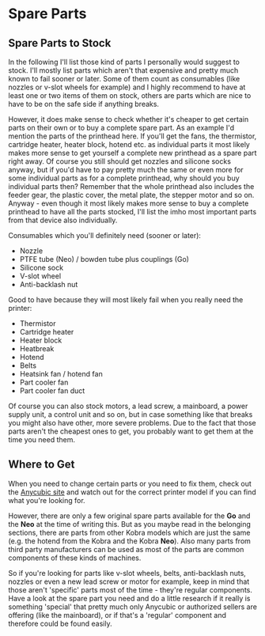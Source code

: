 <link rel=”manifest” href=”docs/manifest.webmanifest”>

# Spare Parts

## Spare Parts to Stock
In the following I'll list those kind of parts I personally would suggest to stock. I'll mostly list parts which aren't that expensive and pretty much known to fail sooner or later. Some of them count as consumables (like nozzles or v-slot wheels for example) and I highly recommend to have at least one or two items of them on stock, others are parts which are nice to have to be on the safe side if anything breaks.    
  
However, it does make sense to check whether it's cheaper to get certain parts on their own or to buy a complete spare part. As an example I'd mention the parts of the printhead here. If you'll get the fans, the thermistor, cartridge heater, heater block, hotend etc. as individual parts it most likely makes more sense to get yourself a complete new printhead as a spare part right away. Of course you still should get nozzles and silicone socks anyway, but if you'd have to pay pretty much the same or even more for some individual parts as for a complete printhead, why should you buy individual parts then? Remember that the whole printhead also includes the feeder gear, the plastic cover, the metal plate, the stepper motor and so on.  
Anyway - even though it most likely makes more sense to buy a complete printhead to have all the parts stocked, I'll list the imho most important parts from that device also individually.  

Consumables which you'll definitely need (sooner or later):  

  - Nozzle
  - PTFE tube (Neo) / bowden tube plus couplings (Go)
  - Silicone sock
  - V-slot wheel
  - Anti-backlash nut
  
Good to have because they will most likely fail when you really need the printer:  

  - Thermistor
  - Cartridge heater
  - Heater block 
  - Heatbreak 
  - Hotend
  - Belts
  - Heatsink fan / hotend fan
  - Part cooler fan
  - Part cooler fan duct

Of course you can also stock motors, a lead screw, a mainboard, a power supply unit, a control unit and so on, but in case something like that breaks you might also have other, more severe problems. Due to the fact that those parts aren't the cheapest ones to get, you probably want to get them at the time you need them.      
  
## Where to Get
When you need to change certain parts or you need to fix them, check out the [Anycubic site](https://www.anycubic.com/collections/for-kobra-series) and watch out for the correct printer model if you can find what you're looking for.  
  
However, there are only a few original spare parts available for the **Go** and the **Neo** at the time of writing this. But as you maybe read in the belonging sections, there are parts from other Kobra models which are just the same (e.g. the hotend from the Kobra and the Kobra **Neo**). Also many parts from third party manufacturers can be used as most of the parts are common components of these kinds of machines.  
  
So if you're looking for parts like v-slot wheels, belts, anti-backlash nuts, nozzles or even a new lead screw or motor for example, keep in mind that those aren't 'specific' parts most of the time - they're regular components. Have a look at the spare part you need and do a little research if it really is something 'special' that pretty much only Anycubic or authorized sellers are offering (like the mainboard), or if that's a 'regular' component and therefore could be found easily.  
     
  

  

